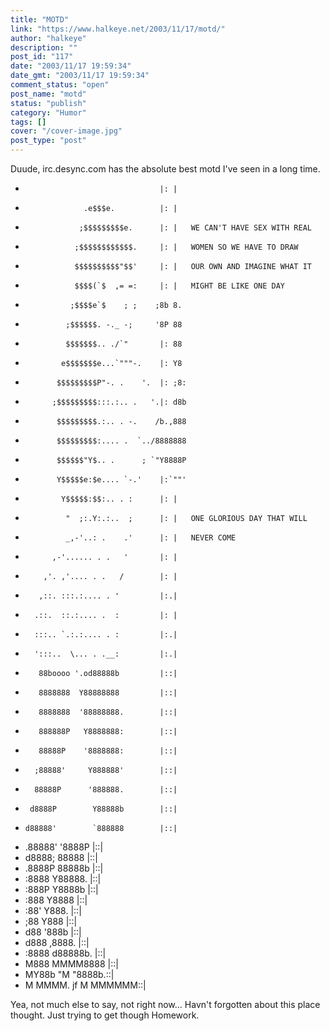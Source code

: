 ```yaml
---
title: "MOTD"
link: "https://www.halkeye.net/2003/11/17/motd/"
author: "halkeye"
description: ""
post_id: "117"
date: "2003/11/17 19:59:34"
date_gmt: "2003/11/17 19:59:34"
comment_status: "open"
post_name: "motd"
status: "publish"
category: "Humor"
tags: []
cover: "/cover-image.jpg"
post_type: "post"
---
```


Duude, irc.desync.com has the absolute best motd I've seen in a long time.



    
    
    
-                                   |: |
-                  .e$$$e.          |: |
-                 ;$$$$$$$$$e.      |: |   WE CAN'T HAVE SEX WITH REAL
-                ;$$$$$$$$$$$$.     |: |   WOMEN SO WE HAVE TO DRAW
-                $$$$$$$$$$"$$'     |: |   OUR OWN AND IMAGINE WHAT IT
-                $$$$(`$  ,= =:     |: |   MIGHT BE LIKE ONE DAY
-               ;$$$$e`$    ; ;    ;8b 8.
-              ;$$$$$$. -._ -;     '8P 88
-              $$$$$$$.. ./`"       |: 88
-             e$$$$$$$e...`"""-.    |: Y8
-            $$$$$$$$$P"-. .    '.  |: ;8:
-           ;$$$$$$$$$:::.:.. .   '.|: d8b
-            $$$$$$$$$.:.. . -.    /b.,888
-            $$$$$$$$$:.... .  `../8888888
-            $$$$$$"Y$.. .      ; `"Y8888P
-            Y$$$$$e:$e.... `-.'    |:`""'
-             Y$$$$$:$$:.. . :      |: |
-              "  ;:.Y:.:..  ;      |: |   ONE GLORIOUS DAY THAT WILL
-              _,-'..: .    .'      |: |   NEVER COME
-           ,-'...... . .   '       |: |
-         ,'. ,'.... . .   /        |: |
-        ,::. :::.:.... . '         |:.|
-       .::.  ::.:.... .  :         |: |
-       :::.. `.:.:.... . :         |:.|
-       ':::..  \... . .__:         |:.|
-        88boooo '.od88888b         |::|
-        8888888  Y88888888         |::|
-        8888888  '88888888.        |::|
-        888888P   Y8888888:        |::|
-        88888P    '8888888:        |::|
-       ;88888'     Y888888'        |::|
-       88888P      '888888.        |::|
-      d8888P        Y88888b        |::|
-     d88888'        `888888        |::|
-    .88888'          '8888P        |::|
-    d8888;            88888        |::|
-   .8888P             88888b       |::|
-   :8888              Y88888.      |::|
-   :888P               Y8888b      |::|
-   :888                 Y8888      |::|
-   :88'                  Y888.     |::|
-   ;88                    Y888     |::|
-   d88                    '888b    |::|
-  d888                    ,8888.   |::|
- :8888                   d88888b.  |::|
-  M888                   MMMM8888  |::|
-  MY88b                  "M  "8888b.::|
-  M MMMM. jf              M   MMMMMM::|





Yea, not much else to say, not right now... Havn't forgotten about this place thought. Just trying to get though Homework.